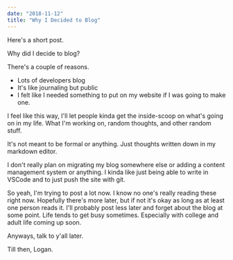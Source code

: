 ```yaml
---
date: "2018-11-12"
title: "Why I Decided to Blog"
---
```


Here's a short post.

Why did I decide to blog?

There's a couple of reasons.

- Lots of developers blog
- It's like journaling but public
- I felt like I needed something to put on my website
if I was going to make one.

I feel like this way, I'll let people kinda get the
inside-scoop on what's going on in my life. What I'm
working on, random thoughts, and other random stuff.

It's not meant to be formal or anything. Just thoughts
written down in my markdown editor.

I don't really plan on migrating my blog somewhere else
or adding a content management system or anything.
I kinda like just being able to write in VSCode and
to just push the site with git.

So yeah, I'm trying to post a lot now. I know no one's 
really reading these right now. Hopefully there's more
later, but if not it's okay as long as at least one 
person reads it. I'll probably post less later and 
forget about the blog at some point. Life tends to
get busy sometimes. Especially with college and adult
life coming up soon.

Anyways, talk to y'all later.

Till then, Logan.
